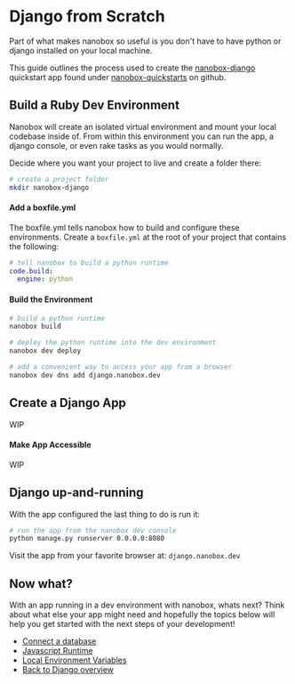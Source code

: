 # Django from Scratch
Part of what makes nanobox so useful is you don't have to have python or django installed on your local machine.

This guide outlines the process used to create the <a href="https://github.com/nanobox-quickstarts/nanobox-django" target="\_blank">nanobox-django</a> quickstart app found under <a href="https://github.com/nanobox-quickstarts" target="\_blank">nanobox-quickstarts</a> on github.

## Build a Ruby Dev Environment
Nanobox will create an isolated virtual environment and mount your local codebase inside of. From within this environment you can run the app, a django console, or even rake tasks as you would normally.

Decide where you want your project to live and create a folder there:

```bash
# create a project folder
mkdir nanobox-django
```

#### Add a boxfile.yml
The boxfile.yml tells nanobox how to build and configure these environments. Create a `boxfile.yml` at the root of your project that contains the following:

```yaml
# tell nanobox to build a python runtime
code.build:
  engine: python
```

#### Build the Environment

```bash
# build a python runtime
nanobox build

# deploy the python runtime into the dev environment
nanobox dev deploy

# add a convenient way to access your app from a browser
nanobox dev dns add django.nanobox.dev
```

## Create a Django App
WIP

#### Make App Accessible
WIP

## Django up-and-running
With the app configured the last thing to do is run it:

```bash
# run the app from the nanobox dev console
python manage.py runserver 0.0.0.0:8080
```

Visit the app from your favorite browser at: `django.nanobox.dev`

## Now what?
With an app running in a dev environment with nanobox, whats next? Think about what else your app might need and hopefully the topics below will help you get started with the next steps of your development!

* [Connect a database](/python/django/connect-a-database)
* [Javascript Runtime](/python/django/javascript-runtime)
* [Local Environment Variables](/python/django/local-evars)
* [Back to Django overview](/python/django)
